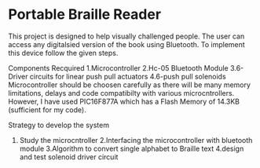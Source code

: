 # Portable Braille Reader

This project is designed to help visually challenged people. The user can access any digitalsied version of the book using Bluetooth. To implement this device follow the given steps.

Components Recquired
1.Microcontroller
2.Hc-05 Bluetooth Module
3.6-Driver circuits for linear push pull actuators
4.6-push pull solenoids
    Microcontroller should be choosen carefully as there will be many memory limitations, delays and code compatibilty with various microcntrollers. However, I have used PIC16F877A which has a Flash Memory of 14.3KB (sufficient for my code).

Strategy to develop the system
1. Study the microcntroller
2.Interfacing the microcontroller with bluetooth module
3.Algorithm to convert single alphabet to Braille text
4.design and test solenoid driver circuit
    
